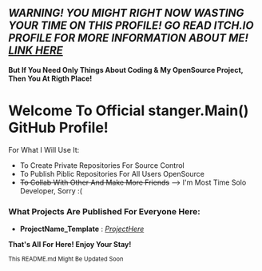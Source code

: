 ##  ***WARNING! YOU MIGHT RIGHT NOW WASTING YOUR TIME ON THIS PROFILE! GO READ ITCH.IO PROFILE FOR MORE INFORMATION ABOUT ME! [LINK HERE](https://strangerxix79.itch.io/)***
**But If You Need Only Things About Coding & My OpenSource Project, Then You At Rigth Place!**

# Welcome To Official stanger.Main() GitHub Profile! #
For What I Will Use It:
- To Create Private Repositories For Source Control
- To Publish Piblic Repositories For All Users OpenSource
- ~~To Collab With Other And Make More Friends~~ --> I'm Most Time Solo Developer, Sorry :(

### What Projects Are Published For Everyone Here:
- **ProjectName_Template** : *[ProjectHere]()*

**That's All For Here! Enjoy Your Stay!**

<sub>This README.md Might Be Updated Soon</sub>

